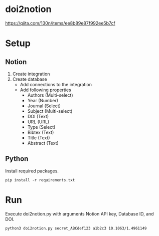 # doi2notion
https://qiita.com/130n/items/ee8b89e87f992ee5b7cf

# Setup
## Notion
1. Create integration
2. Create database
    - Add connections to the integration
    - Add following properties
        - Authors (Multi-select)
        - Year (Number)
        - Journal (Select)
        - Subject (Multi-select)
        - DOI (Text)
        - URL (URL)
        - Type (Select)
        - Bibtex (Text)
        - Title (Text)
        - Abstract (Text)

## Python
Install required packages.

```
pip install -r requirements.txt
```

# Run
Execute doi2notion.py with arguments Notion API key, Database ID, and DOI.

```
python3 doi2notion.py secret_ABCdef123 a1b2c3 10.1063/1.4961149
```
